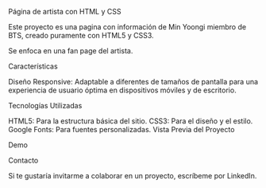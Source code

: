 Página de artista con HTML y CSS

Este proyecto es una pagina con información de Min Yoongi miembro de BTS, creado puramente con HTML5 y CSS3.

Se enfoca en una fan page del artista.

Características

Diseño Responsive: Adaptable a diferentes de tamaños de pantalla para una experiencia de usuario óptima en dispositivos móviles y de escritorio.


Tecnologías Utilizadas

HTML5: Para la estructura básica del sitio.
CSS3: Para el diseño y el estilo.
Google Fonts: Para fuentes personalizadas.
Vista Previa del Proyecto

Demo

Contacto

Si te gustaría invitarme a colaborar en un proyecto, escríbeme por LinkedIn.
